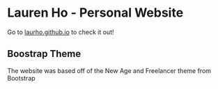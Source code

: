 # Lauren Ho - Personal Website
Go to [laurho.github.io](laurho.github.io) to check it out!
## Boostrap Theme 
The website was based off of the New Age and Freelancer theme from Bootstrap

